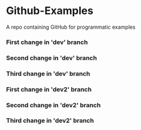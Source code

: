 # Github-Examples
A repo containing GitHub for programmatic examples

### First change in 'dev' branch

### Second change in 'dev' branch

### Third change in 'dev' branch

### First change in 'dev2' branch

### Second change in 'dev2' branch

### Third change in 'dev2' branch